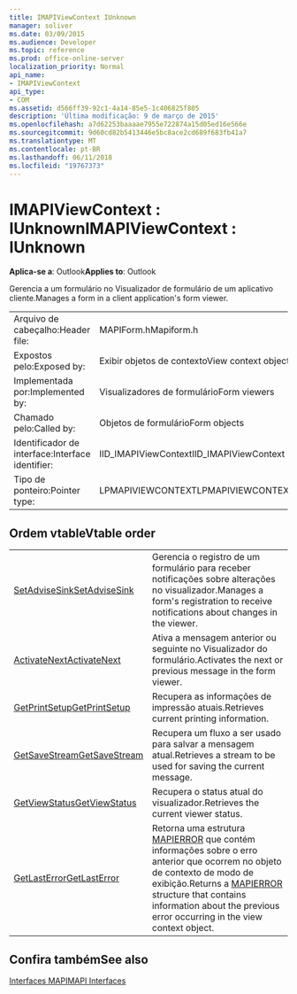 ```yaml
---
title: IMAPIViewContext IUnknown
manager: soliver
ms.date: 03/09/2015
ms.audience: Developer
ms.topic: reference
ms.prod: office-online-server
localization_priority: Normal
api_name:
- IMAPIViewContext
api_type:
- COM
ms.assetid: d566ff39-92c1-4a14-85e5-1c406825f805
description: 'Última modificação: 9 de março de 2015'
ms.openlocfilehash: a7d62253baaaae7955e722874a15d05ed16e566e
ms.sourcegitcommit: 9d60cd82b5413446e5bc8ace2cd689f683fb41a7
ms.translationtype: MT
ms.contentlocale: pt-BR
ms.lasthandoff: 06/11/2018
ms.locfileid: "19767373"
---
```

# <a name="imapiviewcontext--iunknown"></a><span data-ttu-id="63a14-103">IMAPIViewContext : IUnknown</span><span class="sxs-lookup"><span data-stu-id="63a14-103">IMAPIViewContext : IUnknown</span></span>

  
  
<span data-ttu-id="63a14-104">**Aplica-se a**: Outlook</span><span class="sxs-lookup"><span data-stu-id="63a14-104">**Applies to**: Outlook</span></span> 
  
<span data-ttu-id="63a14-105">Gerencia a um formulário no Visualizador de formulário de um aplicativo cliente.</span><span class="sxs-lookup"><span data-stu-id="63a14-105">Manages a form in a client application's form viewer.</span></span> 
  
|||
|:-----|:-----|
|<span data-ttu-id="63a14-106">Arquivo de cabeçalho:</span><span class="sxs-lookup"><span data-stu-id="63a14-106">Header file:</span></span>  <br/> |<span data-ttu-id="63a14-107">MAPIForm.h</span><span class="sxs-lookup"><span data-stu-id="63a14-107">Mapiform.h</span></span>  <br/> |
|<span data-ttu-id="63a14-108">Expostos pelo:</span><span class="sxs-lookup"><span data-stu-id="63a14-108">Exposed by:</span></span>  <br/> |<span data-ttu-id="63a14-109">Exibir objetos de contexto</span><span class="sxs-lookup"><span data-stu-id="63a14-109">View context objects</span></span>  <br/> |
|<span data-ttu-id="63a14-110">Implementada por:</span><span class="sxs-lookup"><span data-stu-id="63a14-110">Implemented by:</span></span>  <br/> |<span data-ttu-id="63a14-111">Visualizadores de formulário</span><span class="sxs-lookup"><span data-stu-id="63a14-111">Form viewers</span></span>  <br/> |
|<span data-ttu-id="63a14-112">Chamado pelo:</span><span class="sxs-lookup"><span data-stu-id="63a14-112">Called by:</span></span>  <br/> |<span data-ttu-id="63a14-113">Objetos de formulário</span><span class="sxs-lookup"><span data-stu-id="63a14-113">Form objects</span></span>  <br/> |
|<span data-ttu-id="63a14-114">Identificador de interface:</span><span class="sxs-lookup"><span data-stu-id="63a14-114">Interface identifier:</span></span>  <br/> |<span data-ttu-id="63a14-115">IID_IMAPIViewContext</span><span class="sxs-lookup"><span data-stu-id="63a14-115">IID_IMAPIViewContext</span></span>  <br/> |
|<span data-ttu-id="63a14-116">Tipo de ponteiro:</span><span class="sxs-lookup"><span data-stu-id="63a14-116">Pointer type:</span></span>  <br/> |<span data-ttu-id="63a14-117">LPMAPIVIEWCONTEXT</span><span class="sxs-lookup"><span data-stu-id="63a14-117">LPMAPIVIEWCONTEXT</span></span>  <br/> |
   
## <a name="vtable-order"></a><span data-ttu-id="63a14-118">Ordem vtable</span><span class="sxs-lookup"><span data-stu-id="63a14-118">Vtable order</span></span>

|||
|:-----|:-----|
|[<span data-ttu-id="63a14-119">SetAdviseSink</span><span class="sxs-lookup"><span data-stu-id="63a14-119">SetAdviseSink</span></span>](imapiviewcontext-setadvisesink.md) <br/> |<span data-ttu-id="63a14-120">Gerencia o registro de um formulário para receber notificações sobre alterações no visualizador.</span><span class="sxs-lookup"><span data-stu-id="63a14-120">Manages a form's registration to receive notifications about changes in the viewer.</span></span>  <br/> |
|[<span data-ttu-id="63a14-121">ActivateNext</span><span class="sxs-lookup"><span data-stu-id="63a14-121">ActivateNext</span></span>](imapiviewcontext-activatenext.md) <br/> |<span data-ttu-id="63a14-122">Ativa a mensagem anterior ou seguinte no Visualizador do formulário.</span><span class="sxs-lookup"><span data-stu-id="63a14-122">Activates the next or previous message in the form viewer.</span></span>  <br/> |
|[<span data-ttu-id="63a14-123">GetPrintSetup</span><span class="sxs-lookup"><span data-stu-id="63a14-123">GetPrintSetup</span></span>](imapiviewcontext-getprintsetup.md) <br/> |<span data-ttu-id="63a14-124">Recupera as informações de impressão atuais.</span><span class="sxs-lookup"><span data-stu-id="63a14-124">Retrieves current printing information.</span></span>  <br/> |
|[<span data-ttu-id="63a14-125">GetSaveStream</span><span class="sxs-lookup"><span data-stu-id="63a14-125">GetSaveStream</span></span>](imapiviewcontext-getsavestream.md) <br/> |<span data-ttu-id="63a14-126">Recupera um fluxo a ser usado para salvar a mensagem atual.</span><span class="sxs-lookup"><span data-stu-id="63a14-126">Retrieves a stream to be used for saving the current message.</span></span>  <br/> |
|[<span data-ttu-id="63a14-127">GetViewStatus</span><span class="sxs-lookup"><span data-stu-id="63a14-127">GetViewStatus</span></span>](imapiviewcontext-getviewstatus.md) <br/> |<span data-ttu-id="63a14-128">Recupera o status atual do visualizador.</span><span class="sxs-lookup"><span data-stu-id="63a14-128">Retrieves the current viewer status.</span></span>  <br/> |
|[<span data-ttu-id="63a14-129">GetLastError</span><span class="sxs-lookup"><span data-stu-id="63a14-129">GetLastError</span></span>](imapiviewcontext-getlasterror.md) <br/> |<span data-ttu-id="63a14-130">Retorna uma estrutura [MAPIERROR](mapierror.md) que contém informações sobre o erro anterior que ocorrem no objeto de contexto de modo de exibição.</span><span class="sxs-lookup"><span data-stu-id="63a14-130">Returns a [MAPIERROR](mapierror.md) structure that contains information about the previous error occurring in the view context object.</span></span>  <br/> |
   
## <a name="see-also"></a><span data-ttu-id="63a14-131">Confira também</span><span class="sxs-lookup"><span data-stu-id="63a14-131">See also</span></span>



[<span data-ttu-id="63a14-132">Interfaces MAPI</span><span class="sxs-lookup"><span data-stu-id="63a14-132">MAPI Interfaces</span></span>](mapi-interfaces.md)

